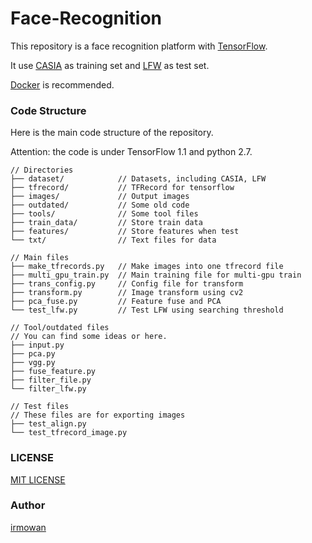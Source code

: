 # Face-Recognition

This repository is a face recognition platform with [TensorFlow](https://www.tensorflow.org/).

It use [CASIA](http://www.cbsr.ia.ac.cn/english/CASIA-WebFace-Database.html) as training set and [LFW](http://vis-www.cs.umass.edu/lfw/) as test set.

[Docker](https://www.docker.com/) is recommended.

### Code Structure

Here is the main code structure of the repository.

Attention: the code is under TensorFlow 1.1 and python 2.7.

```
// Directories
├── dataset/			// Datasets, including CASIA, LFW
├── tfrecord/			// TFRecord for tensorflow
├── images/				// Output images
├── outdated/			// Some old code
├── tools/				// Some tool files
├── train_data/			// Store train data
├── features/			// Store features when test
└── txt/				// Text files for data

// Main files
├── make_tfrecords.py	// Make images into one tfrecord file
├── multi_gpu_train.py	// Main training file for multi-gpu train
├── trans_config.py		// Config file for transform
├── transform.py		// Image transform using cv2
├── pca_fuse.py			// Feature fuse and PCA
└── test_lfw.py			// Test LFW using searching threshold

// Tool/outdated files
// You can find some ideas or here.
├── input.py			
├── pca.py
├── vgg.py
├── fuse_feature.py
├── filter_file.py
└── filter_lfw.py

// Test files
// These files are for exporting images
├── test_align.py				
└── test_tfrecord_image.py
```

### LICENSE

[MIT LICENSE](https://github.com/irmowan/Face-Recognition/blob/master/LICENSE)

### Author

[irmowan](https://github.com/irmowan)

